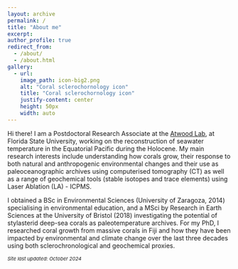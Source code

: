 ```yaml
---
layout: archive
permalink: /
title: "About me"
excerpt: 
author_profile: true
redirect_from: 
  - /about/
  - /about.html
gallery:
  - url: 
    image_path: icon-big2.png
    alt: "Coral sclerochornology icon"
    title: "Coral sclerochornology icon"
    justify-content: center
    height: 50px
    width: auto
---
```


Hi there! I am a Postdoctoral Research Associate at the <a href='https://alyssaatwood.weebly.com/'> Atwood Lab</a>, at Florida State University, working on the reconstruction of seawater temperature in the Equatorial Pacific during the Holocene. My main research interests include understanding how corals grow, their response to both natural and anthropogenic environmental changes and their use as paleoceanographic archives using computerised tomography (CT) as well as a range of geochemical tools (stable isotopes and trace elements) using Laser Ablation (LA) - ICPMS.

I obtained a BSc in Environmental Sciences (University of Zaragoza, 2014) specialising in environmental education, and a MSci by Research in Earth Sciences at the University of Bristol (2018) investigating the potential of stylasterid deep-sea corals as paleotemperature archives. For my PhD, I researched coral growth from massive corals in Fiji and how they have been impacted by environmental and climate change over the last three decades using both sclerochronological and geochemical proxies. 


<p style="font-size: 11px;"><i>Site last updated: October 2024</i></p>
